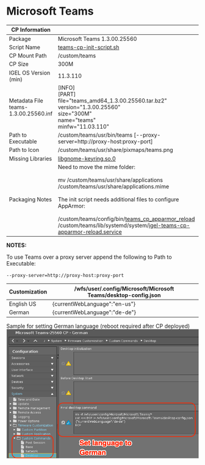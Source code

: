 # Microsoft Teams

|  CP Information |            |
|--------------------|------------|
| Package | Microsoft Teams 1.3.00.25560 |
| Script Name | [teams-cp-init-script.sh](teams-cp-init-script.sh) |
| CP Mount Path | /custom/teams |
| CP Size | 300M |
| IGEL OS Version (min) | 11.3.110 |
| Metadata File <br /> teams-1.3.00.25560.inf | [INFO] <br /> [PART] <br /> file="teams_amd64_1.3.00.25560.tar.bz2" <br /> version="1.3.00.25560" <br /> size="300M" <br /> name="teams" <br /> minfw="11.03.110" |
| Path to Executable | /custom/teams/usr/bin/teams [--proxy-server=http://proxy-host:proxy-port]|
| Path to Icon | /custom/teams/usr/share/pixmaps/teams.png |
| Missing Libraries | [libgnome-keyring.so.0](https://packages.ubuntu.com/bionic/libgnome-keyring0) |
| Packaging Notes | Need to move the mime folder: <br /><br />mv /custom/teams/usr/share/applications /custom/teams/usr/share/applications.mime <br /><br />The init script needs additional files to configure AppArmor: <br /><br /> /custom/teams/config/bin/[teams_cp_apparmor_reload](teams_cp_apparmor_reload) <br /> /custom/teams/lib/systemd/system/[igel-teams-cp-apparmor-reload.service](igel-teams-cp-apparmor-reload.service) |

**NOTES:**

To use Teams over a proxy server append the following to Path to Executable:

```{use proxy server}
--proxy-server=http://proxy-host:proxy-port
  ```

| Customization | /wfs/user/.config/Microsoft/Microsoft Teams/desktop-config.json |
|---------------|----------------------- |
| English US | {currentWebLanguage":"en-us"} |
| German | {currentWebLanguage":"de-de"} |

Sample for setting German language (reboot required after CP deployed)
![desktop-config.json language German](teams-desktop-config-json-lang-german.png)

